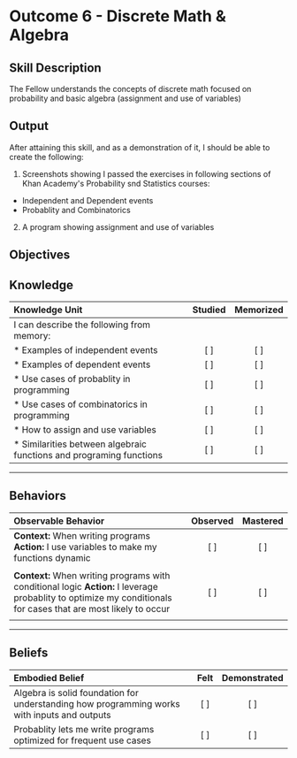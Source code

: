# Outcome 6 - Discrete Math & Algebra

**Skill Description**
----------
The Fellow understands the concepts of discrete math focused on probability and basic algebra (assignment and use of variables) 

**Output**
----------
After attaining this skill, and as a demonstration of it, I should be able to create the following:

1. Screenshots showing I passed the exercises in following sections of Khan Academy's Probability snd Statistics courses:
  - Independent and Dependent events
  - Probablity and Combinatorics
2. A program showing assignment and use of variables


**Objectives**
----------
## **Knowledge**


| Knowledge Unit   |      Studied      | Memorized |
|:-------------|:------------------:|:--------:|
| I can describe the following from memory: | | |
| * Examples of independent events | [ ] | [ ]  |
| * Examples of dependent events | [ ] | [ ]  |
| * Use cases of probablity in programming | [ ] | [ ]  |
| * Use cases of combinatorics in programming | [ ] | [ ]  |
| * How to assign and use variables     | [ ] | [ ]  |
| * Similarities between algebraic functions and programing functions   | [ ] | [ ]  |



----------


## **Behaviors**

| Observable Behavior   |      Observed      | Mastered |
|:-------------|:------------------:|:--------:|
| **Context:** When writing programs **Action:** I use variables to make my functions dynamic | [ ] | [ ] |
| | | |
| **Context:** When writing programs with conditional logic **Action:** I leverage probablity to optimize my conditionals for cases that are most likely to occur | [ ] | [ ] |
| | | |



----------


## **Beliefs**


| Embodied Belief   |      Felt      | Demonstrated |
|:-------------|:------------------:|:--------:|
| Algebra is solid foundation for understanding how programming works with inputs and outputs| [ ] | [ ] |
| Probablity lets me write programs optimized for frequent use cases | [ ] | [ ] |

